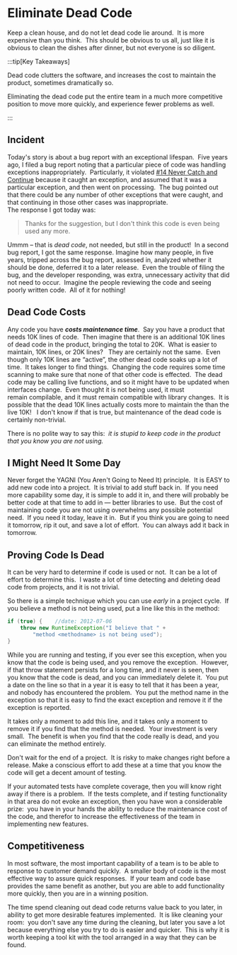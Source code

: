 #  Eliminate Dead Code

Keep a clean house, and do not let dead code lie around.  It is more expensive than you think.  This should be obvious to us all, just like it is obvious to clean the dishes after dinner, but not everyone is so diligent.

:::tip[Key Takeaways]

Dead code clutters the software, and increases the cost to maintain the product, sometimes dramatically so.  

Eliminating the dead code put the entire team in a much more competitive position to move more quickly, and experience fewer problems as well.

:::

## Incident

Today's story is about a bug report with an exceptional lifespan.  Five years ago, I filed a bug report noting that a particular piece of code was handling exceptions inappropriately.  Particularly, it violated [#14 Never Catch and Continue](https://agiletribe.purplehillsbooks.com/2011/10/18/14-never-catch-and-continue/) because it caught an exception, and assumed that it was a particular exception, and then went on processing.  The bug pointed out that there could be any number of other exceptions that were caught, and that continuing in those other cases was inappropriate.  
The response I got today was:

> Thanks for the suggestion, but I don't think this code is even being used any more.

Ummm – that is _dead code_, not needed, but still in the product!  In a second bug report, I got the same response. Imagine how many people, in five years, tripped across the bug report, assessed in, analyzed whether it should be done, deferred it to a later release.  Even the trouble of filing the bug, and the developer responding, was extra, unnecessary activity that did not need to occur.  Imagine the people reviewing the code and seeing poorly written code.  All of it for nothing!

## Dead Code Costs

Any code you have **_costs maintenance time_**.  Say you have a product that needs 10K lines of code.  Then imagine that there is an additional 10K lines of dead code in the product, bringing the total to 20K.  What is easier to maintain, 10K lines, or 20K lines?   They are certainly not the same.  Even though only 10K lines are “active”, the other dead code soaks up a lot of time.  It takes longer to find things.  Changing the code requires some time scanning to make sure that none of that other code is effected.  The dead code may be calling live functions, and so it might have to be updated when interfaces change.  Even thought it is not being used, it must remain compilable, and it must remain compatible with library changes.  It is possible that the dead 10K lines actually costs more to maintain the than the live 10K!   I don't know if that is true, but maintenance of the dead code is certainly non-trivial.  

There is no polite way to say this:  _it is stupid to keep code in the product that you know you are not using._

## I Might Need It Some Day

Never forget the YAGNI (You Aren't Going to Need It) principle.  It is EASY to add new code into a project.  It is trivial to add stuff back in.  If you need more capability some day, it is simple to add it in, and there will probably be better code at that time to add in — better libraries to use.  But the cost of maintaining code you are not using overwhelms any possible potential need.  If you need it today, leave it in.  But if you think you are going to need it tomorrow, rip it out, and save a lot of effort.  You can always add it back in tomorrow.

## Proving Code Is Dead

It can be very hard to determine if code is used or not.  It can be a lot of effort to determine this.  I waste a lot of time detecting and deleting dead code from projects, and it is not trivial.   

So there is a simple technique which you can use _early_ in a project cycle.  If you believe a method is not being used, put a line like this in the method:

```java
if (true) {    //date: 2012-07-06
    throw new RuntimeException("I believe that " +
        "method <methodname> is not being used");
}
```

While you are running and testing, if you ever see this exception, when you know that the code is being used, and you remove the exception.  However, if that throw statement persists for a long time, and it never is seen, then you know that the code is dead, and you can immediately delete it.  You put a date on the line so that in a year it is easy to tell that it has been a year, and nobody has encountered the problem.  You put the method name in the exception so that it is easy to find the exact exception and remove it if the exception is reported.  

It takes only a moment to add this line, and it takes only a moment to remove it if you find that the method is needed.  Your investment is very small.  The benefit is when you find that the code really is dead, and you can eliminate the method entirely.  

Don't wait for the end of a project.  It is risky to make changes right before a release.  Make a conscious effort to add these at a time that you know the code will get a decent amount of testing. 

If your automated tests have complete coverage, then you will know right away if there is a problem.  If the tests complete, and if testing functionality in that area do not evoke an exception, then you have won a considerable prize:  you have in your hands the ability to reduce the maintenance cost of the code, and therefor to increase the effectiveness of the team in implementing new features.

## Competitiveness

In most software, the most important capability of a team is to be able to response to customer demand quickly.  A smaller body of code is the most effective way to assure quick responses.  If your team and code base provides the same benefit as another, but you are able to add functionality more quickly, then you are in a winning position.  

The time spend cleaning out dead code returns value back to you later, in ability to get more desirable features implemented.  It is like cleaning your room:  you don't save any time during the cleaning, but later you save a lot because everything else you try to do is easier and quicker.  This is why it is worth keeping a tool kit with the tool arranged in a way that they can be found.
